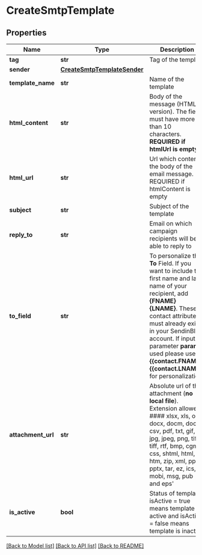 # CreateSmtpTemplate

## Properties
Name | Type | Description | Notes
------------ | ------------- | ------------- | -------------
**tag** | **str** | Tag of the template | [optional] 
**sender** | [**CreateSmtpTemplateSender**](CreateSmtpTemplateSender.md) |  | 
**template_name** | **str** | Name of the template | 
**html_content** | **str** | Body of the message (HTML version). The field must have more than 10 characters. **REQUIRED if htmlUrl is empty**  | [optional] 
**html_url** | **str** | Url which contents the body of the email message. REQUIRED if htmlContent is empty | [optional] 
**subject** | **str** | Subject of the template | 
**reply_to** | **str** | Email on which campaign recipients will be able to reply to | [optional] 
**to_field** | **str** | To personalize the **To** Field. If you want to include the first name and last name of your recipient, add **{FNAME} {LNAME}**. These contact attributes must already exist in your SendinBlue account. If input parameter **params** used please use **{{contact.FNAME}} {{contact.LNAME}}** for personalization  | [optional] 
**attachment_url** | **str** | Absolute url of the attachment (**no local file**). Extension allowed: #### xlsx, xls, ods, docx, docm, doc, csv, pdf, txt, gif, jpg, jpeg, png, tif, tiff, rtf, bmp, cgm, css, shtml, html, htm, zip, xml, ppt, pptx, tar, ez, ics, mobi, msg, pub and eps&#x27;  | [optional] 
**is_active** | **bool** | Status of template. isActive &#x3D; true means template is active and isActive &#x3D; false means template is inactive | [optional] 

[[Back to Model list]](../README.md#documentation-for-models) [[Back to API list]](../README.md#documentation-for-api-endpoints) [[Back to README]](../README.md)

